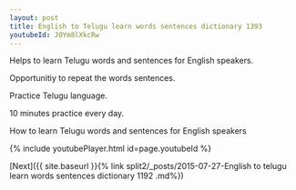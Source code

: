 ```yaml
---
layout: post
title: English to Telugu learn words sentences dictionary 1393 
youtubeId: JOYm8lXkcRw
---
```

 
 
Helps to learn Telugu words and sentences for English speakers.

Opportunitiy to repeat the words sentences. 

Practice Telugu language. 
 
10 minutes practice every day. 
 
How to learn Telugu words and sentences for English speakers 
 
{% include youtubePlayer.html id=page.youtubeId %}
 
 
[Next]({{ site.baseurl }}{% link  split2/_posts/2015-07-27-English to telugu learn words sentences dictionary 1192 .md%})
 
